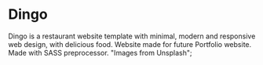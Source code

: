 # Dingo
Dingo is a restaurant website template with minimal, modern and responsive web design, with delicious food.
Website made for future Portfolio website.
Made with SASS preprocessor.
"Images from Unsplash";
